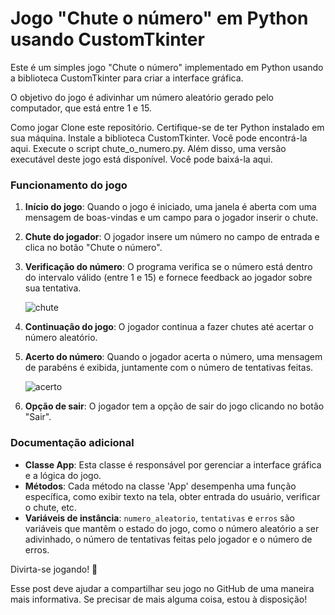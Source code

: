 # Jogo "Chute o número" em Python usando CustomTkinter
Este é um simples jogo "Chute o número" implementado em Python usando a biblioteca CustomTkinter para criar a interface gráfica.

O objetivo do jogo é adivinhar um número aleatório gerado pelo computador, que está entre 1 e 15.

Como jogar
Clone este repositório.
Certifique-se de ter Python instalado em sua máquina.
Instale a biblioteca CustomTkinter. Você pode encontrá-la aqui.
Execute o script chute_o_numero.py.
Além disso, uma versão executável deste jogo está disponível. Você pode baixá-la aqui.

### Funcionamento do jogo

1. **Início do jogo**: Quando o jogo é iniciado, uma janela é aberta com uma mensagem de boas-vindas e um campo para o jogador inserir o chute.
2. **Chute do jogador**: O jogador insere um número no campo de entrada e clica no botão "Chute o número".
3. **Verificação do número**: O programa verifica se o número está dentro do intervalo válido (entre 1 e 15) e fornece feedback ao jogador sobre sua tentativa.
   
   ![chute](https://github.com/gabztoo/chute_numero_gui_python/assets/162667498/21d59da3-b702-41ff-a41a-ea604db46090)

4. **Continuação do jogo**: O jogador continua a fazer chutes até acertar o número aleatório.
5. **Acerto do número**: Quando o jogador acerta o número, uma mensagem de parabéns é exibida, juntamente com o número de tentativas feitas.

   ![acerto](https://github.com/gabztoo/chute_numero_gui_python/assets/162667498/eff6ae8a-b666-4eea-a757-8513f2abec1e)


6. **Opção de sair**: O jogador tem a opção de sair do jogo clicando no botão "Sair".

### Documentação adicional


- **Classe App**: Esta classe é responsável por gerenciar a interface gráfica e a lógica do jogo.
- **Métodos**: Cada método na classe 'App' desempenha uma função específica, como exibir texto na tela, obter entrada do usuário, verificar o chute, etc.
- **Variáveis de instância**: `numero_aleatorio`, `tentativas` e `erros` são variáveis que mantêm o estado do jogo, como o número aleatório a ser adivinhado, o número de tentativas feitas pelo jogador e o número de erros.

Divirta-se jogando! 🎉


Esse post deve ajudar a compartilhar seu jogo no GitHub de uma maneira mais informativa. Se precisar de mais alguma coisa, estou à disposição!
